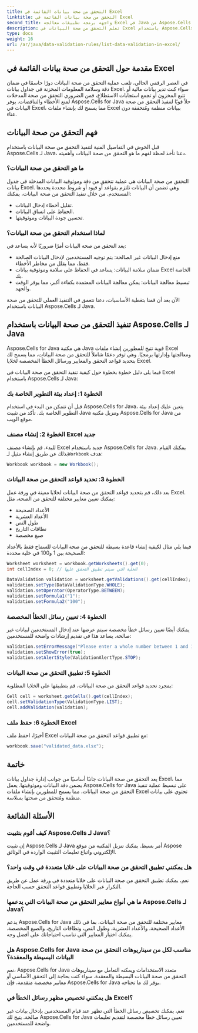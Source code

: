 ```yaml
---
title: التحقق من صحة بيانات القائمة في Excel
linktitle: التحقق من صحة بيانات القائمة في Excel
second_title: واجهة برمجة تطبيقات معالجة Excel في Java من Aspose.Cells
description: تعلم التحقق من صحة البيانات في Excel باستخدام Aspose.Cells for Java. قم بتنفيذ القواعد ورسائل الخطأ والمزيد.
type: docs
weight: 16
url: /ar/java/data-validation-rules/list-data-validation-in-excel/
---
```


## مقدمة حول التحقق من صحة بيانات القائمة في Excel

في العصر الرقمي الحالي، تلعب عملية التحقق من صحة البيانات دورًا حاسمًا في ضمان دقة وسلامة المعلومات المخزنة في جداول بيانات Excel. سواء كنت تدير بيانات مالية أو تتبع المخزون أو تجمع استجابات الاستطلاع، فمن الضروري التحقق من صحة المدخلات لمنع الأخطاء والتناقضات. يوفر Aspose.Cells for Java حلاً قويًا لتنفيذ التحقق من صحة البيانات في Excel، مما يسمح لك بإنشاء ملفات Excel ببيانات منظمة ومُتحققة دون عناء.

## فهم التحقق من صحة البيانات

قبل الخوض في التفاصيل الفنية لتنفيذ التحقق من صحة البيانات باستخدام Aspose.Cells لـ Java، دعنا نأخذ لحظة لفهم ما هو التحقق من صحة البيانات وأهميته.

### ما هو التحقق من صحة البيانات؟

التحقق من صحة البيانات هي عملية تتحقق من دقة وموثوقية البيانات المدخلة في جدول بيانات Excel. وهي تضمن أن البيانات تلتزم بقواعد أو قيود أو شروط محددة يحددها المستخدم. من خلال تنفيذ التحقق من صحة البيانات، يمكنك:

- تقليل أخطاء إدخال البيانات.
- الحفاظ على اتساق البيانات.
- تحسين جودة البيانات وموثوقيتها.

### لماذا استخدام التحقق من صحة البيانات؟

يعد التحقق من صحة البيانات أمرًا ضروريًا لأنه يساعد في:

- منع إدخال البيانات غير الصالحة: يتم توجيه المستخدمين لإدخال البيانات الصالحة فقط، مما يقلل من مخاطر الأخطاء.
- ضمان سلامة البيانات: يساعد في الحفاظ على سلامة وموثوقية بيانات Excel الخاصة بك.
- تبسيط معالجة البيانات: يمكن معالجة البيانات المعتمدة بكفاءة أكبر، مما يوفر الوقت والجهد.

الآن بعد أن قمنا بتغطية الأساسيات، دعنا نتعمق في التنفيذ العملي للتحقق من صحة البيانات باستخدام Aspose.Cells لـ Java.

## تنفيذ التحقق من صحة البيانات باستخدام Aspose.Cells لـ Java

Aspose.Cells for Java هي مكتبة Java قوية تتيح للمطورين إنشاء ملفات Excel ومعالجتها وإدارتها برمجيًا. وهي توفر دعمًا شاملاً للتحقق من صحة البيانات، مما يسمح لك بتحديد قواعد التحقق والمعايير ورسائل الخطأ المخصصة لخلايا Excel.

فيما يلي دليل خطوة بخطوة حول كيفية تنفيذ التحقق من صحة البيانات في Excel باستخدام Aspose.Cells لـ Java:

### الخطوة 1: إعداد بيئة التطوير الخاصة بك

قبل أن تتمكن من البدء في استخدام Aspose.Cells for Java، يتعين عليك إعداد بيئة التطوير الخاصة بك. تأكد من تثبيت Java وتنزيل مكتبة Aspose.Cells for Java من موقع الويب.

### الخطوة 2: إنشاء مصنف Excel جديد

 للبدء، قم بإنشاء مصنف Excel جديد باستخدام Aspose.Cells for Java. يمكنك القيام بذلك عن طريق إنشاء مثيل لـ`Workbook` هدف:

```java
Workbook workbook = new Workbook();
```

### الخطوة 3: تحديد قواعد التحقق من صحة البيانات

بعد ذلك، قم بتحديد قواعد التحقق من صحة البيانات لخلايا معينة في ورقة عمل Excel. يمكنك تعيين معايير مختلفة للتحقق من الصحة، مثل:

- الأعداد الصحيحة
- الأعداد العشرية
- طول النص
- نطاقات التاريخ
- صيغ مخصصة

فيما يلي مثال لكيفية إنشاء قاعدة بسيطة للتحقق من صحة البيانات للسماح فقط بالأعداد الصحيحة بين 1 و100 في خلية محددة:

```java
Worksheet worksheet = workbook.getWorksheets().get(0);
int cellIndex = 0; // الخلية التي سيتم تطبيق التحقق عليها

DataValidation validation = worksheet.getValidations().get(cellIndex);
validation.setType(DataValidationType.WHOLE);
validation.setOperator(OperatorType.BETWEEN);
validation.setFormula1("1");
validation.setFormula2("100");
```

### الخطوة 4: تعيين رسائل الخطأ المخصصة

يمكنك أيضًا تعيين رسائل خطأ مخصصة سيتم عرضها عند إدخال المستخدمين لبيانات غير صالحة. يساعد هذا في تقديم إرشادات واضحة للمستخدمين:

```java
validation.setErrorMessage("Please enter a whole number between 1 and 100.");
validation.setShowError(true);
validation.setAlertStyle(ValidationAlertType.STOP);
```

### الخطوة 5: تطبيق التحقق من صحة البيانات

بمجرد تحديد قواعد التحقق من صحة البيانات، قم بتطبيقها على الخلايا المطلوبة:

```java
Cell cell = worksheet.getCells().get(cellIndex);
cell.setValidationType(ValidationType.LIST);
cell.addValidation(validation);
```

### الخطوة 6: حفظ ملف Excel

أخيرًا، احفظ ملف Excel مع تطبيق قواعد التحقق من صحة البيانات:

```java
workbook.save("validated_data.xlsx");
```

## خاتمة

يعد التحقق من صحة البيانات جانبًا أساسيًا من جوانب إدارة جداول بيانات Excel، مما يضمن دقة البيانات وموثوقيتها. يعمل Aspose.Cells for Java على تبسيط عملية تنفيذ التحقق من صحة البيانات، مما يسمح للمطورين بإنشاء ملفات Excel تحتوي على بيانات منظمة ومُتحقق من صحتها بسلاسة.

## الأسئلة الشائعة

### كيف أقوم بتثبيت Aspose.Cells لـ Java؟

إن تثبيت Aspose.Cells لـ Java أمر بسيط. يمكنك تنزيل المكتبة من موقع Aspose الإلكتروني واتباع تعليمات التثبيت الواردة في الوثائق.

### هل يمكنني تطبيق التحقق من صحة البيانات على خلايا متعددة في وقت واحد؟

نعم، يمكنك تطبيق التحقق من صحة البيانات على خلايا متعددة في ورقة عمل عن طريق التكرار عبر الخلايا وتطبيق قواعد التحقق حسب الحاجة.

### ما هي أنواع معايير التحقق من صحة البيانات التي يدعمها Aspose.Cells لـ Java؟

يدعم Aspose.Cells for Java معايير مختلفة للتحقق من صحة البيانات، بما في ذلك الأعداد الصحيحة، والأعداد العشرية، وطول النص، ونطاقات التاريخ، والصيغ المخصصة. يمكنك اختيار المعايير التي تناسب احتياجاتك على أفضل وجه.

### هل Aspose.Cells for Java مناسب لكل من سيناريوهات التحقق من صحة البيانات البسيطة والمعقدة؟

نعم، Aspose.Cells for Java متعدد الاستخدامات ويمكنه التعامل مع سيناريوهات التحقق من صحة البيانات البسيطة والمعقدة. سواء كنت بحاجة إلى التحقق الأساسي أو معايير مخصصة متقدمة، فإن Aspose.Cells for Java يوفر لك ما تحتاجه.

### هل يمكنني تخصيص مظهر رسائل الخطأ في Excel؟

نعم، يمكنك تخصيص رسائل الخطأ التي تظهر عند قيام المستخدمين بإدخال بيانات غير صالحة. يتيح لك Aspose.Cells for Java تعيين رسائل خطأ مخصصة لتقديم تعليمات واضحة للمستخدمين.